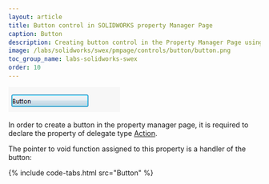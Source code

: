 ```yaml
---
layout: article
title: Button control in SOLIDWORKS property Manager Page
caption: Button
description: Creating button control in the Property Manager Page using SwEx.PMPage framework
image: /labs/solidworks/swex/pmpage/controls/button/button.png
toc_group_name: labs-solidworks-swex
order: 10
---
```

![Button control](button.png)

In order to create a button in the property manager page, it is required to declare the property of delegate type [Action](https://docs.microsoft.com/en-us/dotnet/api/system.action?view=netframework-4.8).

The pointer to void function assigned to this property is a handler of the button:

{% include code-tabs.html src="Button" %}
